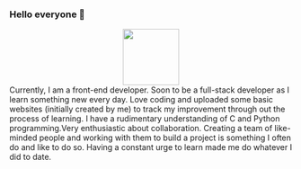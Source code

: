 ### Hello everyone 👋
<div id="header" align="center">
  <img src="https://media.giphy.com/media/M9gbBd9nbDrOTu1Mqx/giphy.gif" width="100"/>
</div>
Currently, I am a front-end developer. Soon to be a full-stack developer as I learn something new every day. Love coding and uploaded some basic websites (initially created by me) to track my improvement through out the process of learning. I have a rudimentary understanding of C and Python programming.Very enthusiastic about collaboration. Creating a team of like-minded people and working with them to build a project is something I often do and like to do so. Having a constant urge to learn made me do whatever I did to date.

